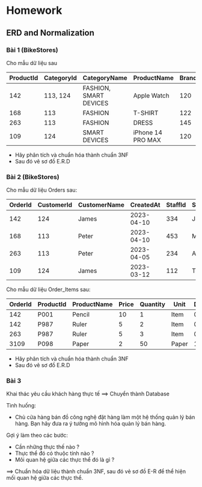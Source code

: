 # Homework

## ERD and Normalization

### Bài 1 (BikeStores)

Cho mẫu dữ liệu sau

| ProductId | CategoryId | CategoryName           | ProductName       | BrandId | BrandName | Price |
|-----------|------------|------------------------|-------------------|------------|--------------|-------|
| 142       | 113, 124   | FASHION, SMART DEVICES | Apple Watch       | 120        | APPLE        | 1,200 |
| 168       | 113        | FASHION                | T-SHIRT           | 122        | CK           | 700   |
| 263       | 113        | FASHION                | DRESS             | 145        | TOMMY        | 350   |
| 109       | 124        | SMART DEVICES          | iPhone 14 PRO MAX | 120        | APPLE        | 2,200 |


- Hãy phân tích và chuẩn hóa thành chuẩn 3NF
- Sau đó vẽ sơ đồ E.R.D

### Bài 2 (BikeStores)

Cho mẫu dữ liệu Orders sau:

| OrderId | CustomerId | CustomerName | CreatedAt  | StaffId | StaffName | Status | StatusName |
|---------|------------|--------------|------------|------------|--------------|--------|------------|
| 142     | 124        | James        | 2023-04-10 | 334        | Jack         | P      | Pending    |
| 168     | 113        | Peter        | 2023-04-10 | 453        | Mary         | P      | Pending    |
| 263     | 113        | Peter        | 2023-04-05 | 234        | Andrew       | C      | Completed  |
| 109     | 124        | James        | 2023-03-12 | 112        | Tom          | C      | Completed  |


Cho mẫu dữ liệu Order_Items sau:


| OrderId | ProductId | ProductName | Price | Quantity | Unit  | Discount |
|---------|-----------|-------------|-------|----------|-------|----------|
| 142     | P001      | Pencil      | 10    | 1        | Item  | 0        |
| 142     | P987      | Ruler       | 5     | 2        | Item  | 0        |
| 263     | P987      | Ruler       | 5     | 3        | Item  | 0        |
| 3109    | P098      | Paper       | 2     | 50       | Paper | 10       |


- Hãy phân tích và chuẩn hóa thành chuẩn 3NF
- Sau đó vẽ sơ đồ E.R.D


### Bài 3 

Khai thác yêu cầu khách hàng thực tế ==> Chuyển thành Database

Tình huống:

- Chủ cửa hàng bán đồ công nghệ đặt hàng làm một hệ thống quản lý bán hàng. Bạn hãy đưa ra ý tưởng mô hình hóa quản lý bán hàng.

Gợi ý làm theo các bước:

- Cần những thực thế nào ?
- Thực thể đó có thuộc tính nào ?
- Môi quan hệ giữa các thực thể đó là gì ?



==> Chuẩn hóa dữ liệu thành chuẩn 3NF, sau đó vẻ sơ đồ E-R để thể hiện mối quan hệ giữa các thực thể.

